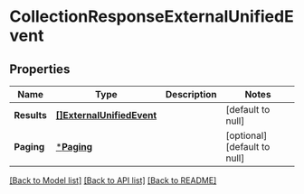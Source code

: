 # CollectionResponseExternalUnifiedEvent

## Properties
Name | Type | Description | Notes
------------ | ------------- | ------------- | -------------
**Results** | [**[]ExternalUnifiedEvent**](ExternalUnifiedEvent.md) |  | [default to null]
**Paging** | [***Paging**](Paging.md) |  | [optional] [default to null]

[[Back to Model list]](../README.md#documentation-for-models) [[Back to API list]](../README.md#documentation-for-api-endpoints) [[Back to README]](../README.md)

